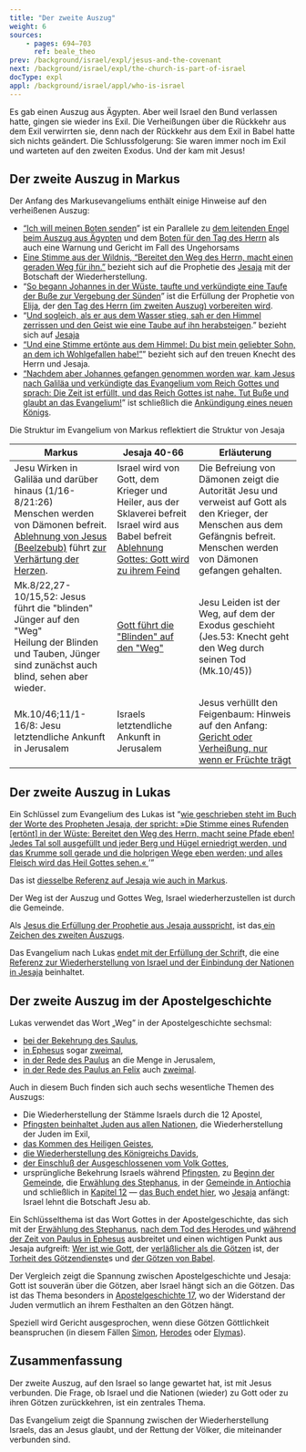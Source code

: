 ```yaml
---
title: "Der zweite Auszug"
weight: 6
sources:
    - pages: 694–703
      ref: beale_theo
prev: /background/israel/expl/jesus-and-the-covenant
next: /background/israel/expl/the-church-is-part-of-israel
docType: expl
appl: /background/israel/appl/who-is-israel
---
```


Es gab einen Auszug aus Ägypten. Aber weil Israel den Bund verlassen hatte, gingen sie wieder ins Exil. Die Verheißungen über die Rückkehr aus dem Exil verwirrten sie, denn nach der Rückkehr aus dem Exil in Babel hatte sich nichts geändert. Die Schlussfolgerung: Sie waren immer noch im Exil und warteten auf den zweiten Exodus. Und der kam mit Jesus!

## Der zweite Auszug in Markus

<a name="f526"></a>
Der Anfang des Markusevangeliums enthält einige Hinweise auf den verheißenen Auszug:

- [“Ich will meinen Boten senden](https://www.bibleserver.com/SLT/Markus1%2C2)” ist ein Parallele zu [dem leitenden Engel beim Auszug aus Ägypten](https://www.bibleserver.com/SLT/2.Mose23%2C20) und dem [Boten für den Tag des Herrn](https://www.bibleserver.com/SLT/Maleachi3%2C1) als auch eine Warnung und Gericht im Fall des Ungehorsams
- [Eine Stimme aus der Wildnis, “Bereitet den Weg des Herrn, macht einen geraden Weg für ihn.”](https://www.bibleserver.com/SLT/Jesaja40%2C3) bezieht sich auf die Prophetie des [Jesaja](https://www.bibleserver.com/SLT/Jesaja40%2C3) mit der Botschaft der Wiederherstellung.
- “[So begann Johannes in der Wüste, taufte und verkündigte eine Taufe der Buße zur Vergebung der Sünden](https://www.bibleserver.com/SLT/Markus1%2C4)” ist die Erfüllung der Prophetie von [Elija](https://www.bibleserver.com/SLT/Matth%C3%A4us11%2C13-14), der [den Tag des Herrn (im zweiten Auszug) vorbereiten wird](https://www.bibleserver.com/SLT/Maleachi3%2C5).
- “[Und sogleich, als er aus dem Wasser stieg, sah er den Himmel zerrissen und den Geist wie eine Taube auf ihn herabsteigen](https://www.bibleserver.com/SLT/Markus1%2C10).” bezieht sich auf [Jesaja](https://www.bibleserver.com/SLT/Jesaja63%2C11-19)
- [“Und eine Stimme ertönte aus dem Himmel: Du bist mein geliebter Sohn, an dem ich Wohlgefallen habe!”](https://www.bibleserver.com/SLT/Markus1%2C11)” bezieht sich auf den treuen Knecht des Herrn und Jesaja.
- [“Nachdem aber Johannes gefangen genommen worden war, kam Jesus nach Galiläa und verkündigte das Evangelium vom Reich Gottes und sprach: Die Zeit ist erfüllt, und das Reich Gottes ist nahe. Tut Buße und glaubt an das Evangelium!](https://www.bibleserver.com/SLT/Markus1%2C14-15)” ist schließlich die [Ankündigung eines neuen Königs](https://www.bibleserver.com/SLT/Jesaja52%2C7).

<p>Die Struktur im Evangelium von Markus reflektiert die Struktur von Jesaja</p>

| Markus | Jesaja 40-66 | Erläuterung |
|--------|--------------|-------------|
| Jesu Wirken in Galiläa und darüber hinaus (1/16-8/21:26) </br> Menschen werden von Dämonen befreit. </br> [Ablehnung von Jesus (Beelzebub)](https://www.bibleserver.com/SLT/Markus3%2C22-30) führt [zur Verhärtung der Herzen](https://www.bibleserver.com/SLT/Markus4%2C11-13). | Israel wird von Gott, dem Krieger und Heiler, aus der Sklaverei befreit</br> Israel wird aus Babel befreit</br> [Ablehnung Gottes: Gott wird zu ihrem Feind](https://www.bibleserver.com/SLT/Jesaja63%2C10) | Die Befreiung von Dämonen zeigt die Autorität Jesu und verweist auf Gott als den Krieger, der Menschen aus dem Gefängnis befreit.</br> Menschen werden von Dämonen gefangen gehalten. |
| Mk.8/22,27-10/15,52: Jesus führt die "blinden" Jünger auf den "Weg" </br> Heilung der Blinden und Tauben, Jünger sind zunächst auch blind, sehen aber wieder. | [Gott führt die "Blinden" auf den "Weg"](https://www.bibleserver.com/SLT/Jesaja42%2C16) | Jesu Leiden ist der Weg, auf dem der Exodus geschieht (Jes.53: Knecht geht den Weg durch seinen Tod (Mk.10/45)) |
| Mk.10/46;11/1-16/8: Jesu letztendliche Ankunft in Jerusalem | Israels letztendliche Ankunft in Jerusalem | Jesus verhüllt den Feigenbaum: Hinweis auf den Anfang: [Gericht oder Verheißung, nur wenn er Früchte trägt](https://www.bibleserver.com/SLT/Offenbarung17%2C14) |

## Der zweite Auszug in Lukas

<a name="f2e1"></a>
Ein Schlüssel zum Evangelium des Lukas ist “[wie geschrieben steht im Buch der Worte des Propheten Jesaja, der spricht: »Die Stimme eines Rufenden [ertönt] in der Wüste: Bereitet den Weg des Herrn, macht seine Pfade eben! Jedes Tal soll ausgefüllt und jeder Berg und Hügel erniedrigt werden, und das Krumme soll gerade und die holprigen Wege eben werden; und alles Fleisch wird das Heil Gottes sehen.« ](https://www.bibleserver.com/SLT/Lukas3%2C4-6)’”

Das ist [diesselbe Referenz auf Jesaja wie auch in Markus](https://www.bibleserver.com/SLT/Jesaja40%2C2-3).

Der Weg ist der Auszug und Gottes Weg, Israel wiederherzustellen ist durch die Gemeinde.

Als [Jesus die Erfüllung der Prophetie aus Jesaja ausspricht,](https://www.bibleserver.com/SLT/Lukas4%2C16-30) ist das[ ein Zeichen des zweiten Auszugs](https://www.bibleserver.com/SLT/Jesaja61%2C1-2).

Das Evangelium nach Lukas [endet mit der Erfüllung der Schrif](https://www.bibleserver.com/SLT/Lukas24%2C44-49)t, die eine [Referenz zur Wiederherstellung von Israel und der Einbindung der Nationen in Jesaja](https://www.bibleserver.com/SLT/Jesaja49%2C6) beinhaltet.

## Der zweite Auszug im der Apostelgeschichte

<a name="b683"></a>
Lukas verwendet das Wort „Weg” in der Apostelgeschichte sechsmal:

- [bei der Bekehrung des Saulus](https://www.bibleserver.com/SLT/Apostelgeschichte9%2C2),
- [in Ephesus](https://www.bibleserver.com/SLT/Apostelgeschichte19%2C9) sogar [zweimal](https://www.bibleserver.com/SLT/Apostelgeschichte19%2C23),
- [in der Rede des Paulus](https://www.bibleserver.com/SLT/Apostelgeschichte22%2C4) an die Menge in Jerusalem,
- [in der Rede des Paulus an Felix](https://www.bibleserver.com/SLT/Apostelgeschichte24%2C14) auch [zweimal](https://www.bibleserver.com/SLT/Apostelgeschichte24%2C22).

Auch in diesem Buch finden sich auch sechs wesentliche Themen des Auszugs:

- Die Wiederherstellung der Stämme Israels durch die 12 Apostel,
- [Pfingsten beinhaltet Juden aus allen Nationen](https://www.bibleserver.com/SLT/Apostelgeschichte2%2C5), die Wiederherstellung der Juden im Exil,
- [das Kommen des Heiligen Geistes](https://www.bibleserver.com/SLT/Apostelgeschichte2),
- [die Wiederherstellung des Königreichs Davids](https://www.bibleserver.com/SLT/Apostelgeschichte15%2C13-18),
- [der Einschluß der Ausgeschlossenen vom Volk Gottes](https://www.bibleserver.com/SLT/Apostelgeschichte8%2C28-38),
- ursprüngliche Bekehrung Israels während [Pfingsten](https://www.bibleserver.com/SLT/Apostelgeschichte2%2C41-47), zu [Beginn der Gemeinde](https://www.bibleserver.com/SLT/Apostelgeschichte5%2C14), die [Erwählung des Stephanus](https://www.bibleserver.com/SLT/Apostelgeschichte6%2C1-7), in der [Gemeinde in Antiochia ](https://www.bibleserver.com/SLT/Apostelgeschichte11%2C24)und schließlich in [Kapitel 12](https://www.bibleserver.com/SLT/Apostelgeschichte12) — [das Buch endet hier](https://www.bibleserver.com/SLT/Apostelgeschichte28%2C26-27), wo [Jesaja](https://www.bibleserver.com/SLT/Jesaja6%2C9-10) anfängt: Israel lehnt die Botschaft Jesu ab.

Ein Schlüsselthema ist das Wort Gottes in der Apostelgeschichte, das sich mit der [Erwählung des Stephanus](https://www.bibleserver.com/SLT/Apostelgeschichte6%2C7), [nach dem Tod des Herodes ](https://www.bibleserver.com/SLT/Apostelgeschichte12%2C24)und [während der Zeit von Paulus in Ephesus](https://www.bibleserver.com/SLT/Apostelgeschichte19%2C20) ausbreitet und einen wichtigen Punkt aus Jesaja aufgreift: [Wer ist wie Gott](https://www.bibleserver.com/SLT/Jesaja40%2C18-24), der [verläßlicher als die Götzen](https://www.bibleserver.com/SLT/Jesaja41%2C4-10) ist, der [Torheit des Götzendienste](https://www.bibleserver.com/SLT/Jesaja41%2C4-10)s und [der Götzen von Babel](https://www.bibleserver.com/SLT/Jesaja46%2C1-13).

Der Vergleich zeigt die Spannung zwischen Apostelgeschichte und Jesaja: Gott ist souverän über die Götzen, aber Israel hängt sich an die Götzen. Das ist das Thema besonders in [Apostelgeschichte 17](https://www.bibleserver.com/SLT/Apostelgeschichte17), wo der Widerstand der Juden vermutlich an ihrem Festhalten an den Götzen hängt.

Speziell wird Gericht ausgesprochen, wenn diese Götzen Göttlichkeit beanspruchen (in diesem Fällen [Simon](https://www.bibleserver.com/SLT/Apostelgeschichte8%2C4-24), [Herodes](https://www.bibleserver.com/SLT/Apostelgeschichte12%2C20-23) oder [Elymas](https://www.bibleserver.com/SLT/Apostelgeschichte13%2C10-11)).

## Zusammenfassung

<a name="135c"></a>
Der zweite Auszug, auf den Israel so lange gewartet hat, ist mit Jesus verbunden. Die Frage, ob Israel und die Nationen (wieder) zu Gott oder zu ihren Götzen zurückkehren, ist ein zentrales Thema.

Das Evangelium zeigt die Spannung zwischen der Wiederherstellung Israels, das an Jesus glaubt, und der Rettung der Völker, die miteinander verbunden sind.
